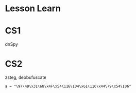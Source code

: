 # Lesson Learn

# CS1
dnSpy

# CS2
zsteg, deobufuscate
```
a = "\97\49\x31\68\x4F\x54\116\104\x61\116\x44\79\x54\106"
```